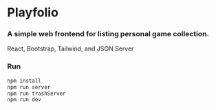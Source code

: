 # Playfolio

### A simple web frontend for listing personal game collection.
React, Bootstrap, Tailwind, and JSON Server

### Run

```bash
npm install
npm run server
npm run trashServer
npm run dev
